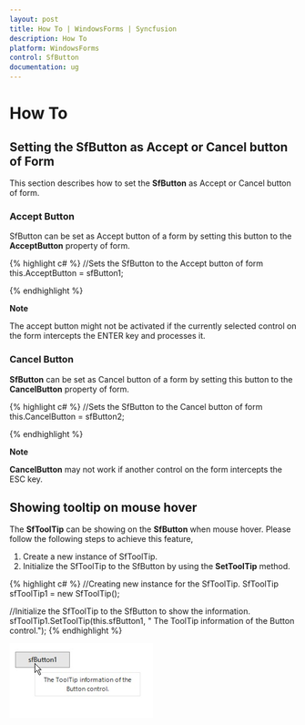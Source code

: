 ```yaml
---
layout: post
title: How To | WindowsForms | Syncfusion
description: How To
platform: WindowsForms
control: SfButton
documentation: ug
---
```


# How To

## Setting the SfButton as Accept or Cancel button of Form

This section describes how to set the **SfButton** as Accept or Cancel button of form.

### Accept Button

SfButton can be set as Accept button of a form by setting this button to the **AcceptButton** property of form.

{% highlight c# %}
//Sets the SfButton to the Accept button of form
this.AcceptButton = sfButton1;

{% endhighlight %}

**Note**

The accept button might not be activated if the currently selected control on the form intercepts the ENTER key and processes it.

### Cancel Button

**SfButton** can be set as Cancel button of a form by setting this button to the **CancelButton** property of form.

{% highlight c# %}
//Sets the SfButton to the Cancel button of form
this.CancelButton = sfButton2;

{% endhighlight %}

**Note**

**CancelButton** may not work if another control on the form intercepts the ESC key.

## Showing tooltip on mouse hover

The **SfToolTip** can be showing on the **SfButton** when mouse hover. Please follow the following steps to achieve this feature,

1. Create a new instance of SfToolTip.
2. Initialize the SfToolTip to the SfButton by using the **SetToolTip** method.

{% highlight c# %}
//Creating new instance for the SfToolTip.
SfToolTip sfToolTip1 = new SfToolTip();

//Initialize the SfToolTip to the SfButton to show the information.
sfToolTip1.SetToolTip(this.sfButton1, " The ToolTip information of the Button control.");
{% endhighlight %}


![](SfButton_images/SfButton_img18.jpeg)
